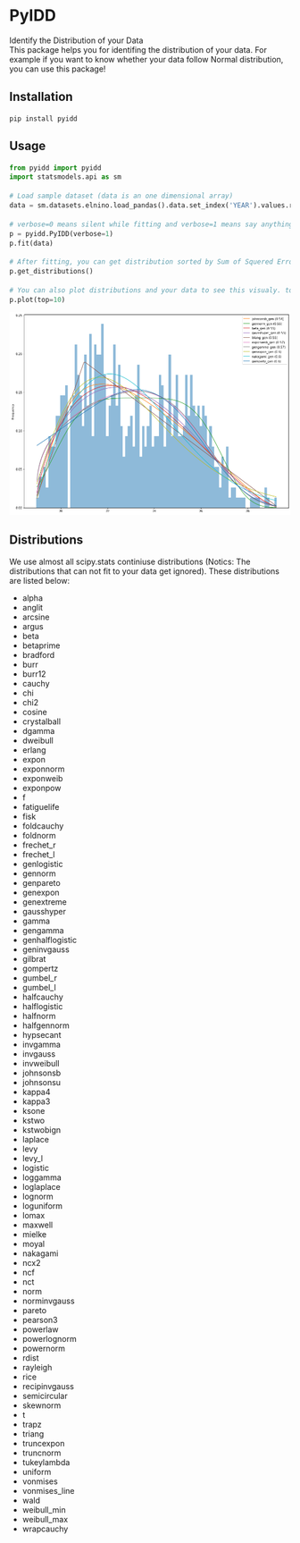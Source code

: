 # PyIDD
Identify the Distribution of your Data <br />
This package helps you for identifing the distribution of your data. For example if you want to know whether your data follow Normal distribution, you can use this package!

## Installation

```
pip install pyidd
```

## Usage
```python
from pyidd import pyidd
import statsmodels.api as sm

# Load sample dataset (data is an one dimensional array)
data = sm.datasets.elnino.load_pandas().data.set_index('YEAR').values.ravel()

# verbose=0 means silent while fitting and verbose=1 means say anything you do while fitting
p = pyidd.PyIDD(verbose=1)
p.fit(data)

# After fitting, you can get distribution sorted by Sum of Squered Error that fit your data, so the first distribution is the distribution that is closer to your data
p.get_distributions()

# You can also plot distributions and your data to see this visualy. top=10 means that you want to plot top 10 distributions that match your data
p.plot(top=10)

```
<img src="examples/test.png" />

## Distributions
We use almost all scipy.stats continiuse distributions (Notics: The distributions that can not fit to your data get ignored). These distributions are listed below:
- alpha
- anglit
- arcsine
- argus
- beta
- betaprime
- bradford
- burr
- burr12
- cauchy
- chi
- chi2
- cosine
- crystalball
- dgamma
- dweibull
- erlang
- expon
- exponnorm
- exponweib
- exponpow
- f
- fatiguelife
- fisk
- foldcauchy
- foldnorm
- frechet_r
- frechet_l
- genlogistic
- gennorm
- genpareto
- genexpon
- genextreme
- gausshyper
- gamma
- gengamma
- genhalflogistic
- geninvgauss
- gilbrat
- gompertz
- gumbel_r
- gumbel_l
- halfcauchy
- halflogistic
- halfnorm
- halfgennorm
- hypsecant
- invgamma
- invgauss
- invweibull
- johnsonsb
- johnsonsu
- kappa4
- kappa3
- ksone
- kstwo
- kstwobign
- laplace
- levy
- levy_l
- logistic
- loggamma
- loglaplace
- lognorm
- loguniform
- lomax
- maxwell
- mielke
- moyal
- nakagami
- ncx2
- ncf
- nct
- norm
- norminvgauss
- pareto
- pearson3
- powerlaw
- powerlognorm
- powernorm
- rdist
- rayleigh
- rice
- recipinvgauss
- semicircular
- skewnorm
- t
- trapz
- triang
- truncexpon
- truncnorm
- tukeylambda
- uniform
- vonmises
- vonmises_line
- wald
- weibull_min
- weibull_max
- wrapcauchy
